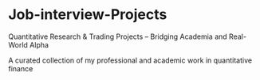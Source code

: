 # Job-interview-Projects
Quantitative Research &amp; Trading Projects – Bridging Academia and Real-World Alpha 


A curated collection of my professional and academic work in quantitative finance

